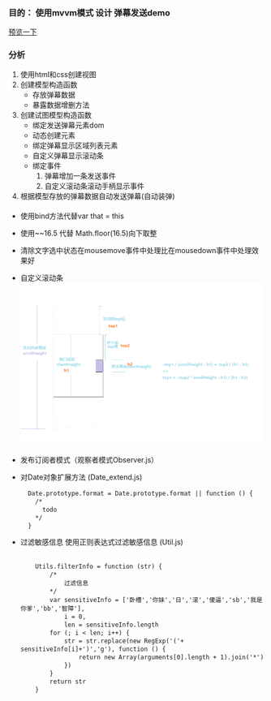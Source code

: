 
### 目的： 使用mvvm模式 设计 弹幕发送demo 
[预览一下](http://owzbvvrrt.bkt.clouddn.com/mvvm_index.html)

### 分析
  
1.  使用html和css创建视图        
2.  创建模型构造函数
	- 存放弹幕数据
	- 暴露数据增删方法
3. 创建试图模型构造函数
	- 绑定发送弹幕元素dom
	- 动态创建元素        
	- 绑定弹幕显示区域列表元素
	- 自定义弹幕显示滚动条
	- 绑定事件
		1. 弹幕增加一条发送事件
		2. 自定义滚动条滚动手柄显示事件
4. 根据模型存放的弹幕数据自动发送弹幕(自动装弹)


#### 
	
  - 使用bind方法代替var that = this
  - 使用~~16.5 代替 Math.floor(16.5)向下取整
  - 清除文字选中状态在mousemove事件中处理比在mousedown事件中处理效果好
  - 自定义滚动条
  	  ![自定义滚动条](./detail.png)
  - 发布订阅者模式（观察者模式Observer.js）
  - 对Date对象扩展方法 (Date_extend.js)
    
    ```
      Date.prototype.format = Date.prototype.format || function () {
        /*
          todo
        */
      }
    ```
  - 过滤敏感信息  使用正则表达式过滤敏感信息 (Util.js)
	```

		Utils.filterInfo = function (str) {
		    /*
		        过滤信息
		    */
		    var sensitiveInfo = ['卧槽','你妹','日','滚','傻逼','sb','我是你爹','bb','智障'],
		        i = 0,
		        len = sensitiveInfo.length
		    for (; i < len; i++) {
		        str = str.replace(new RegExp('('+ sensitiveInfo[i]+')','g'), function () {
		            return new Array(arguments[0].length + 1).join('*')
		        })
		    }
		    return str
		}		

	```
